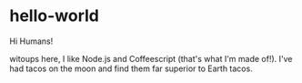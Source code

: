 # hello-world

Hi Humans!

witoups here, I like Node.js and Coffeescript (that's what I'm made of!).
I've had tacos on the moon and find them far superior to Earth tacos.
